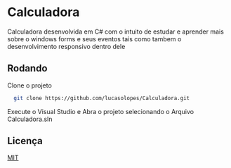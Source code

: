 
# Calculadora

Calculadora desenvolvida em C# com o intuito de estudar e aprender mais sobre o windows forms e seus eventos tais como tambem o desenvolvimento responsivo dentro dele



## Rodando

Clone o projeto

```bash
  git clone https://github.com/lucasolopes/Calculadora.git
```

Execute o Visual Studio e Abra o projeto selecionando o Arquivo Calculadora.sln

## Licença

[MIT](https://choosealicense.com/licenses/mit/)

